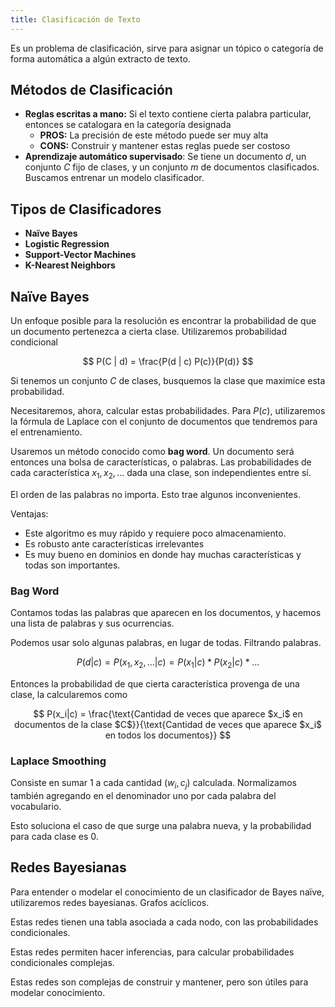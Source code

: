 ```yaml
---
title: Clasificación de Texto
---
```


Es un problema de clasificación, sirve para asignar un tópico o categoría de forma automática a algún extracto de texto.

## Métodos de Clasificación

- **Reglas escritas a mano:** Si el texto contiene cierta palabra particular, entonces se catalogara en la categoría designada
	- **PROS:** La precisión de este método puede ser muy alta
	- **CONS:** Construir y mantener estas reglas puede ser costoso
- **Aprendizaje automático supervisado**: Se tiene un documento $d$, un conjunto $C$ fijo de clases, y un conjunto $m$ de documentos clasificados. Buscamos entrenar un modelo clasificador.

## Tipos de Clasificadores

- **Naïve Bayes**
- **Logistic Regression**
- **Support-Vector Machines**
- **K-Nearest Neighbors**

## Naïve Bayes

Un enfoque posible para la resolución es encontrar la probabilidad de que un documento pertenezca a cierta clase. Utilizaremos probabilidad condicional

$$
P(C | d) = \frac{P(d | c) P(c)}{P(d)}
$$

Si tenemos un conjunto $C$ de clases, busquemos la clase que maximice esta probabilidad.

Necesitaremos, ahora, calcular estas probabilidades. Para $P(c)$, utilizaremos la fórmula de Laplace con el conjunto de documentos que tendremos para el entrenamiento.

Usaremos un método conocido como **bag word**. Un documento será entonces una bolsa de características, o palabras. Las probabilidades de cada característica $x_1,x_2,...$ dada una clase, son independientes entre sí.

El orden de las palabras no importa. Esto trae algunos inconvenientes.

Ventajas:

- Este algoritmo es muy rápido y requiere poco almacenamiento.
- Es robusto ante características irrelevantes
- Es muy bueno en dominios en donde hay muchas características y todas son importantes.

### Bag Word

Contamos todas las palabras que aparecen en los documentos, y hacemos una lista de palabras y sus ocurrencias.

Podemos usar solo algunas palabras, en lugar de todas. Filtrando palabras.

$$
P(d|c) = P(x_1,x_2,...|c) = P(x_1|c) * P(x_2|c) * ...
$$

Entonces la probabilidad de que cierta característica provenga de una clase, la calcularemos como

$$
P(x_i|c) = \frac{\text{Cantidad de veces que aparece $x_i$ en documentos de la clase $C$}}{\text{Cantidad de veces que aparece $x_i$ en todos los documentos}}
$$

### Laplace Smoothing

Consiste en sumar 1 a cada cantidad ($w_i, c_j)$ calculada. Normalizamos también agregando en el denominador uno por cada palabra del vocabulario.

Esto soluciona el caso de que surge una palabra nueva, y la probabilidad para cada clase es 0.

## Redes Bayesianas

Para entender o modelar el conocimiento de un clasificador de Bayes naïve, utilizaremos redes bayesianas. Grafos acíclicos.

Estas redes tienen una tabla asociada a cada nodo, con las probabilidades condicionales.

Estas redes permiten hacer inferencias, para calcular probabilidades condicionales complejas.

Estas redes son complejas de construir y mantener, pero son útiles para modelar conocimiento.
